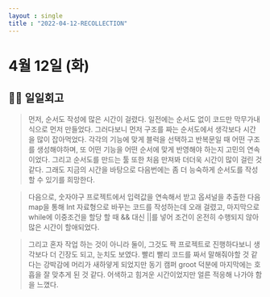 ```yaml
---
layout : single
title : "2022-04-12-RECOLLECTION"
---
```

# 4월 12일 (화)

## 😵‍💫 일일회고

> 먼저, 순서도 작성에 많은 시간이 걸렸다. 일전에는 순서도 없이 코드만 막무가내식으로 먼저 만들었다. 그러다보니 먼저 구조를 짜는 순서도에서 생각보다 시간을 많이 잡아먹었다. 각각의 기능에 맞게 블럭을 선택하고 반복문일 때 어떤 구조를 생성해야하며, 또 어떤 기능을 어떤 순서에 맞게 반영해야 하는지 고민의 연속이었다. 그리고 순서도를 만드는 툴 또한 처음 만져봐 더더욱 시간이 많이 걸린 것 같다. 그래도 지금의 시간을 바탕으로 다음번에는 좀 더 능숙하게 순서도를 작성할 수 있기를 희망한다.
> 

> 다음으로, 숫자야구 프로젝트에서 입력값을 연속해서 받고 옵셔널을 추출한 다음 map을 통해 Int 자료형으로 바꾸는 코드를 작성하는데 오래 걸렸고, 마지막으로 while에 이중조건을 할당 할 때 && 대신 ||를 넣어 조건이 온전히 수행되지 않아 많은 시간이 할애되었다.
> 

> 그리고 혼자 작업 하는 것이 아니라 둘이, 그것도 짝 프로젝트로 진행하다보니 생각보다 더 긴장도 되고, 눈치도 보였다. 빨리 빨리 코드를 짜서 말해줘야할 것 같다는 강박감에 머리가 새하얗게 되었지만 동기 캠퍼 groot 덕분에 마지막에는 호흡을 잘 맞추게 된 것 같다. 어색하고 힘겨운 시간이었지만 얼른 적응해 나가야 함을 느꼈다.
>
